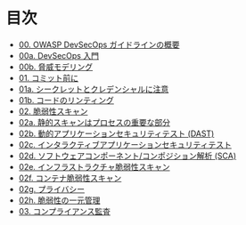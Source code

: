 目次
=======

* [00. OWASP DevSecOps ガイドラインの概要](00-Intro.md)
* [00a. DevSecOps 入門](00a-Overview.md)
* [00b. 脅威モデリング](00b-Threat-modeling.md)
* [01. コミット前に](01-Pre-commit.md)
* [01a. シークレットとクレデンシャルに注意](01a-Secrets-Management.md)
* [01b. コードのリンティング](01b-Linting-Code.md)
* [02. 脆弱性スキャン](02-Vulnerability-Scanning.md)
* [02a. 静的スキャンはプロセスの重要な部分](02a-Static-Application-Security-Testing.md)
* [02b. 動的アプリケーションセキュリティテスト (DAST)](02b-Dynamic-Application-Security-Testing.md)
* [02c. インタラクティブアプリケーションセキュリティテスト](02c-Interactive-Application-Security-Testing.md)
* [02d. ソフトウェアコンポーネント/コンポジション解析 (SCA)](02d-Software-Composition-Analysis.md)
* [02e. インフラストラクチャ脆弱性スキャン](02e-Infrastructure-Vulnerability-Scanning.md)
* [02f. コンテナ脆弱性スキャン](02f-Container-Vulnerability-Scanning.md)
* [02g. プライバシー](02g-Privacy.md)
* [02h. 脆弱性の一元管理](02h-Vulnerability-Management.md)
* [03. コンプライアンス監査](03-Compliance-Auditing.md)
